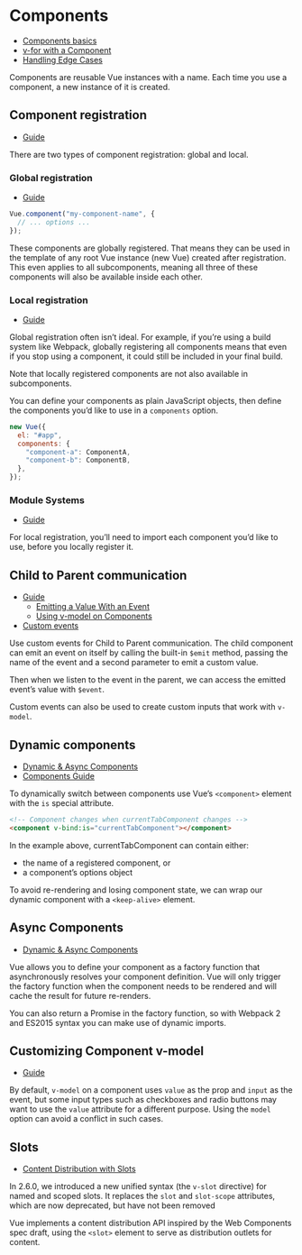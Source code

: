 # Components

- [Components basics](https://vuejs.org/v2/guide/components.html)
- [v-for with a Component](https://vuejs.org/v2/guide/list.html#v-for-with-a-Component)
- [Handling Edge Cases](https://vuejs.org/v2/guide/components-edge-cases.html)

Components are reusable Vue instances with a name. Each time you use a component, a new instance of it is created.

## Component registration

- [Guide](https://vuejs.org/v2/guide/components-registration.html)

There are two types of component registration: global and local.

### Global registration

- [Guide](https://vuejs.org/v2/guide/components-registration.html#Global-Registration)

```js
Vue.component("my-component-name", {
  // ... options ...
});
```

These components are globally registered. That means they can be used in the template of any root Vue instance (new Vue)
created after registration. This even applies to all subcomponents, meaning all three of these components will also be
available inside each other.

### Local registration

- [Guide](https://vuejs.org/v2/guide/components-registration.html#Local-Registration)

Global registration often isn’t ideal. For example, if you’re using a build system like Webpack, globally registering
all components means that even if you stop using a component, it could still be included in your final build.

Note that locally registered components are not also available in subcomponents.

You can define your components as plain JavaScript objects, then define the components you’d like to use in a
`components` option.

```js
new Vue({
  el: "#app",
  components: {
    "component-a": ComponentA,
    "component-b": ComponentB,
  },
});
```

### Module Systems

- [Guide](https://vuejs.org/v2/guide/components-registration.html#Module-Systems)

For local registration, you’ll need to import each component you’d like to use, before you locally register it.

## Child to Parent communication

- [Guide](https://vuejs.org/v2/guide/components.html#Listening-to-Child-Components-Events)
  - [Emitting a Value With an Event](https://vuejs.org/v2/guide/components.html#Emitting-a-Value-With-an-Event)
  - [Using v-model on Components](https://vuejs.org/v2/guide/components.html#Using-v-model-on-Components)
- [Custom events](https://vuejs.org/v2/guide/components-custom-events.html)

Use custom events for Child to Parent communication. The child component can emit an event on itself by calling the
built-in `$emit` method, passing the name of the event and a second parameter to emit a custom value.

Then when we listen to the event in the parent, we can access the emitted event’s value with `$event`.

Custom events can also be used to create custom inputs that work with `v-model`.

## Dynamic components

- [Dynamic & Async Components](https://vuejs.org/v2/guide/components-dynamic-async.html)
- [Components Guide](https://vuejs.org/v2/guide/components.html#Dynamic-Components)

To dynamically switch between components use Vue’s `<component>` element with the `is` special attribute.

```html
<!-- Component changes when currentTabComponent changes -->
<component v-bind:is="currentTabComponent"></component>
```

In the example above, currentTabComponent can contain either:

- the name of a registered component, or
- a component’s options object

To avoid re-rendering and losing component state, we can wrap our dynamic component with a `<keep-alive>` element.

## Async Components

- [Dynamic & Async Components](https://vuejs.org/v2/guide/components-dynamic-async.html#Async-Components)

Vue allows you to define your component as a factory function that asynchronously resolves your component definition.
Vue will only trigger the factory function when the component needs to be rendered and will cache the result for future
re-renders.

You can also return a Promise in the factory function, so with Webpack 2 and ES2015 syntax you can make use of dynamic
imports.

## Customizing Component v-model

- [Guide](https://vuejs.org/v2/guide/components-custom-events.html#Customizing-Component-v-model)

By default, `v-model` on a component uses `value` as the prop and `input` as the event, but some input types such as
checkboxes and radio buttons may want to use the `value` attribute for a different purpose. Using the `model` option can
avoid a conflict in such cases.

## Slots

- [Content Distribution with Slots](https://vuejs.org/v2/guide/components.html#Content-Distribution-with-Slots)

In 2.6.0, we introduced a new unified syntax (the `v-slot` directive) for named and scoped slots. It replaces the `slot`
and `slot-scope` attributes, which are now deprecated, but have not been removed

Vue implements a content distribution API inspired by the Web Components spec draft, using the `<slot>` element to serve
as distribution outlets for content.
